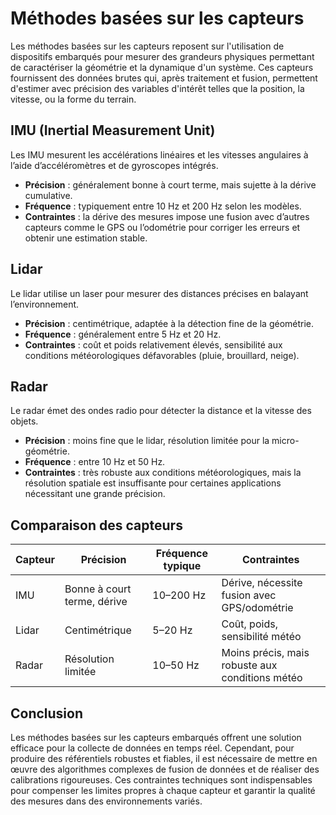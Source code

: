 # Méthodes basées sur les capteurs

Les méthodes basées sur les capteurs reposent sur l'utilisation de dispositifs embarqués pour mesurer des grandeurs physiques permettant de caractériser la géométrie et la dynamique d'un système. Ces capteurs fournissent des données brutes qui, après traitement et fusion, permettent d'estimer avec précision des variables d'intérêt telles que la position, la vitesse, ou la forme du terrain.

## IMU (Inertial Measurement Unit)

Les IMU mesurent les accélérations linéaires et les vitesses angulaires à l’aide d’accéléromètres et de gyroscopes intégrés.
- **Précision** : généralement bonne à court terme, mais sujette à la dérive cumulative.
- **Fréquence** : typiquement entre 10 Hz et 200 Hz selon les modèles.
- **Contraintes** : la dérive des mesures impose une fusion avec d’autres capteurs comme le GPS ou l’odométrie pour corriger les erreurs et obtenir une estimation stable.

## Lidar

Le lidar utilise un laser pour mesurer des distances précises en balayant l’environnement.
- **Précision** : centimétrique, adaptée à la détection fine de la géométrie.
- **Fréquence** : généralement entre 5 Hz et 20 Hz.
- **Contraintes** : coût et poids relativement élevés, sensibilité aux conditions météorologiques défavorables (pluie, brouillard, neige).

## Radar

Le radar émet des ondes radio pour détecter la distance et la vitesse des objets.
- **Précision** : moins fine que le lidar, résolution limitée pour la micro-géométrie.
- **Fréquence** : entre 10 Hz et 50 Hz.
- **Contraintes** : très robuste aux conditions météorologiques, mais la résolution spatiale est insuffisante pour certaines applications nécessitant une grande précision.

## Comparaison des capteurs

| Capteur | Précision               | Fréquence typique | Contraintes                                      |
|---------|------------------------|-------------------|-------------------------------------------------|
| IMU     | Bonne à court terme, dérive | 10–200 Hz         | Dérive, nécessite fusion avec GPS/odométrie     |
| Lidar   | Centimétrique          | 5–20 Hz           | Coût, poids, sensibilité météo                   |
| Radar   | Résolution limitée     | 10–50 Hz          | Moins précis, mais robuste aux conditions météo |

## Conclusion

Les méthodes basées sur les capteurs embarqués offrent une solution efficace pour la collecte de données en temps réel. Cependant, pour produire des référentiels robustes et fiables, il est nécessaire de mettre en œuvre des algorithmes complexes de fusion de données et de réaliser des calibrations rigoureuses. Ces contraintes techniques sont indispensables pour compenser les limites propres à chaque capteur et garantir la qualité des mesures dans des environnements variés.
